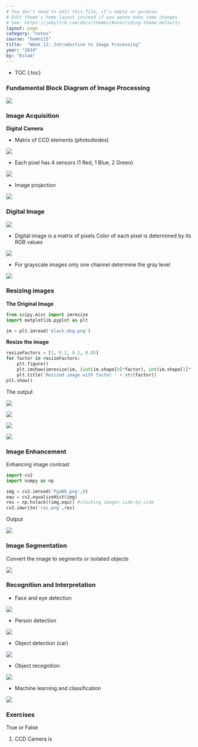 ```yaml
---
# You don't need to edit this file, it's empty on purpose.
# Edit theme's home layout instead if you wanna make some changes
# See: https://jekyllrb.com/docs/themes/#overriding-theme-defaults
layout: page
category: "notes"
course: "hemn115"
title:  "Week 12: Introduction to Image Processing"
year: "2019"
by: "Eslam"
---
```


* TOC
{:toc}

### Fundamental Block Diagram of Image Processing 

![](../images/blk-diagram.png)

### Image Acquisition 

**Digital Camera**

* Matrix of CCD elements (photodiodes)

![](../images/ccd.png)

* Each pixel has 4 sensors (1 Red, 1 Blue, 2 Green)

![](../images/pixels.png)

* Image projection 

![](../images/projection.png)


### Digital Image

![](../images/matrix.png)


* Digital image is a matrix of pixels
Color of each pixel is determined by its RGB values 

![](../images/color.jpg)

* For grayscale images only one channel determine the gray level

![](../images/black-dog.png)

### Resizing images

**The Original Image**

```python
from scipy.misc import imresize
import matplotlib.pyplot as plt

im = plt.imread('black-dog.png')
```

**Resize the image**

```python
resizeFactors = [1, 0.2, 0.1, 0.05]
for factor in resizeFactors:
    plt.figure()
    plt.imshow(imresize(im, (int(im.shape[0]*factor), int(im.shape[1]*factor))))
    plt.title('Resized image with factor ' + str(factor))
plt.show()
```

The output 

![](../images/Figure_1.png)


![](../images/Figure_2.png)



![](../images/Figure_3.png)



![](../images/Figure_4.png)

### Image Enhancement

Enhancing image contrast 

```python 
import cv2 
import numpy as np

img = cv2.imread('PgaNb.png',0)
equ = cv2.equalizeHist(img)
res = np.hstack((img,equ)) #stacking images side-by-side
cv2.imwrite('res.png',res)
```


Output 

![](../images/res.png)


### Image Segmentation 

Convert the image to segments or isolated objects 

![](../images/segmentation.png)

### Recognition and Interpretation

* Face and eye detection 

![](../images/face-detection.jpeg)


* Person detection 

![](../images/person-detection.jpg)

* Object detection (car)

![](../images/car-detection.jpg)

* Object recognition 

![](../images/object-recognition.jpg)

* Machine learning and classification 

![](../images/machine-learning.bmp)

### Exercises 

True or False 

1. CCD Camera is    




